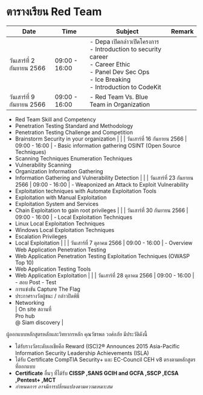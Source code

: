 # ตารางเรียน Red Team

| Date | Time | Subject | Remark |
|------|------|---------|--------|
| วันเสาร์ที่ 2 กันยายน 2566 | 09:00 - 16:00  | - Depa เปิดกล่าวเปิดโครงการ <br /> - Introduction to security career <br /> - Career Ethic <br /> - Panel Dev Sec Ops <br /> - Ice Breaking <br /> - Introduction to CodeKit |  |
| วันเสาร์ที่ 9 กันยายน 2566 | 09:00 - 16:00 | - Red Team Vs. Blue Team in Organization <br /> 
- Red Team Skill and Competency <br />
- Penetration Testing Standard and Methodology <br />
- Penetration Testing Challenge and Competition <br />
- Brainstorm Security in your organization |  |
| วันเสาร์ที่ 16 กันยายน 2566 | 09:00 - 16:00 | - Basic information gathering OSINT (Open Source Techniques) <br />
- Scanning Techniques Enumeration Techniques <br />
- Vulnerability Scanning <br />
- Organization Information Gathering <br />
- Information Gathering and Vulnerability Detection |  |
| วันเสาร์ที่ 23 กันยายน 2566 | 09:00 - 16:00 | - Weaponized an Attack to Exploit Vulnerability <br />
- Exploitation techniques with Automate Exploitation Tools <br />
- Exploitation with Manual Exploitation <br />
- Exploitation System and Services <br />
- Chain Exploitation to gain root privileges |  |
| วันเสาร์ที่ 30 กันยายน 2566 | 09:00 - 16:00 | - Local Exploitation Techniques <br />
- Linux Local Exploitation Techniques <br />
- Windows Local Exploitation Techniques <br />
- Escalation Privileges <br />
- Local Exploitation |  |
| วันเสาร์ที่ 7 ตุลาคม 2566 | 09:00 - 16:00 | - Overview Web Application Penetration Testing <br />
- Web Application Penetration Testing Exploitation Techniques (OWASP Top 10) <br />
- Web Application Testing Tools <br />
- Web Application Exploitation |  |
| วันเสาร์ที่ 28 ตุลาคม 2566 | 09:00 - 16:00 | - สอบ Post - Test <br />
- การแข่งขัน Capture The Flag <br />
- ประกาศรางวัลผู้ชนะ / กล่าวปิดพิธี <br />
- Networking <br /> | On site สถานที่ <br />
Pro hub <br />
@ Siam discovery  |


ผู้ออกแบบหลักสูตรหลักและวิทยากรหลัก คุณวัชรพล วงศ์อภัย มีประวัติดังนี้

- ได้รับรางวัลระดับเอเชียคือ Reward (ISC)2® Announces 2015 Asia-Pacific Information Security Leadership Achievements (ISLA)
- ได้รับ Certificate CompTIA Security+ และ EC-Council CEH v8 ตรงตามหลักสูตรที่ออกแบบ
- **Certificate** อื่นๆ ที่ได้รับ **CISSP ,SANS GCIH and GCFA ,SSCP ,ECSA ,Pentest+ ,MCT**
- *กำหนดการ อาจมีการปลี่ยนแปลงตามความเหมาะสม*